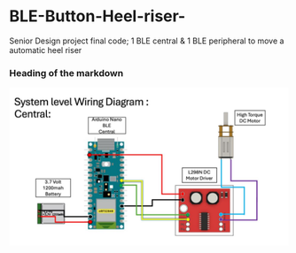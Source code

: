 # BLE-Button-Heel-riser-
Senior Design project final code; 1 BLE central &amp; 1 BLE peripheral to move a automatic heel riser 


### Heading of the markdown 

![alt text](heel_wire.jpg) 
